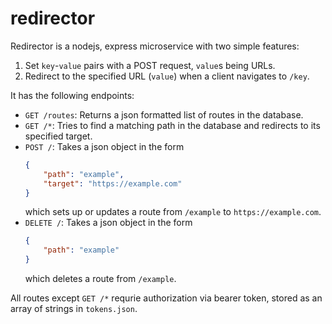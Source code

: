 # redirector
Redirector is a nodejs, express microservice with two simple features:  
1. Set `key`-`value` pairs with a POST request, `value`s being URLs.
2. Redirect to the specified URL (`value`) when a client navigates to `/key`.
  
It has the following endpoints:  
- `GET /routes`: Returns a json formatted list of routes in the database.  
- `GET /*`: Tries to find a matching path in the database and redirects to its specified target.  
- `POST /`: Takes a json object in the form
  ```json
  {
      "path": "example",
      "target": "https://example.com"
  }
  ```
  which sets up or updates a route from `/example` to `https://example.com`.
- `DELETE /`: Takes a json object in the form
  ```json
  {
      "path": "example"
  }
  ```
  which deletes a route from `/example`.  
  
All routes except `GET /*` requrie authorization via bearer token, stored as an array of strings in `tokens.json`.